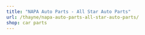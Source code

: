 ```yaml
---
title: "NAPA Auto Parts - All Star Auto Parts"
url: /thayne/napa-auto-parts-all-star-auto-parts/
shop: car parts
---
```

